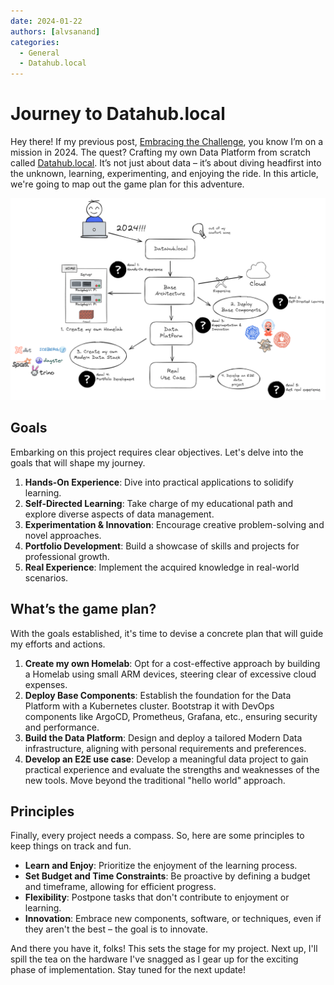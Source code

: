 ```yaml
---
date: 2024-01-22
authors: [alvsanand]
categories:
  - General
  - Datahub.local
---
```

# Journey to Datahub.local

Hey there! If my previous post, [Embracing the Challenge](202401_embracing_the_challenge.md), you know I’m on a mission in 2024. The quest? Crafting my own Data Platform from scratch called [Datahub.local](https://www.alvsanand.com/datahub-local/). It’s not just about data – it’s about diving headfirst into the unknown, learning, experimenting, and enjoying the ride. In this article, we're going to map out the game plan for this adventure.

![ Journey to Datahub.local](/img/datahub-local-plan.png)

## Goals

Embarking on this project requires clear objectives. Let's delve into the goals that will shape my journey.

1. **Hands-On Experience**: Dive into practical applications to solidify learning.
1. **Self-Directed Learning**: Take charge of my educational path and explore diverse aspects of data management.
1. **Experimentation & Innovation**: Encourage creative problem-solving and novel approaches.
1. **Portfolio Development**: Build a showcase of skills and projects for professional growth.
1. **Real Experience**: Implement the acquired knowledge in real-world scenarios.

## What’s the game plan?

With the goals established, it's time to devise a concrete plan that will guide my efforts and actions.

1. **Create my own Homelab**: Opt for a cost-effective approach by building a Homelab using small ARM devices, steering clear of excessive cloud expenses.
2. **Deploy Base Components**: Establish the foundation for the Data Platform with a Kubernetes cluster. Bootstrap it with DevOps components like ArgoCD, Prometheus, Grafana, etc., ensuring security and performance.
3. **Build the Data Platform**: Design and deploy a tailored Modern Data infrastructure, aligning with personal requirements and preferences.
4. **Develop an E2E use case**: Develop a meaningful data project to gain practical experience and evaluate the strengths and weaknesses of the new tools. Move beyond the traditional "hello world" approach.

## Principles

Finally, every project needs a compass. So, here are some principles to keep things on track and fun.

- **Learn and Enjoy**: Prioritize the enjoyment of the learning process.
- **Set Budget and Time Constraints**: Be proactive by defining a budget and timeframe, allowing for efficient progress.
- **Flexibility**: Postpone tasks that don't contribute to enjoyment or learning.
- **Innovation**: Embrace new components, software, or techniques, even if they aren't the best – the goal is to innovate.

And there you have it, folks! This sets the stage for my project. Next up, I'll spill the tea on the hardware I've snagged as I gear up for the exciting phase of implementation. Stay tuned for the next update!
